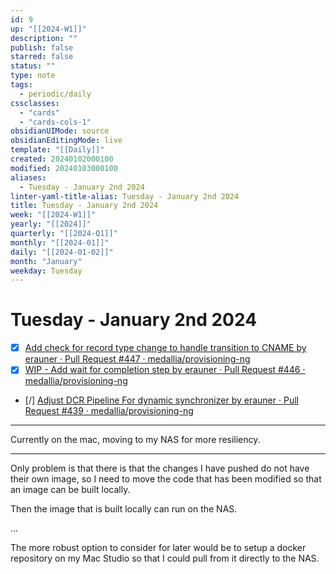 ```yaml
---
id: 9
up: "[[2024-W1]]"
description: ""
publish: false
starred: false
status: ""
type: note
tags:
  - periodic/daily
cssclasses:
  - "cards"
  - "cards-cols-1"
obsidianUIMode: source
obsidianEditingMode: live
template: "[[Daily]]"
created: 20240102000100
modified: 20240103000100
aliases:
  - Tuesday - January 2nd 2024
linter-yaml-title-alias: Tuesday - January 2nd 2024
title: Tuesday - January 2nd 2024
week: "[[2024-W1]]"
yearly: "[[2024]]"
quarterly: "[[2024-Q1]]"
monthly: "[[2024-01]]"
daily: "[[2024-01-02]]"
month: "January"
weekday: Tuesday
---
```


# Tuesday - January 2nd 2024



- [x] [Add check for record type change to handle transition to CNAME by erauner · Pull Request #447 · medallia/provisioning-ng](https://github.medallia.com/medallia/provisioning-ng/pull/447#discussion_r668267)
- [x] [WIP - Add wait for completion step by erauner · Pull Request #446 · medallia/provisioning-ng](https://github.medallia.com/medallia/provisioning-ng/pull/446#discussion_r668264)
- [/] [Adjust DCR Pipeline For dynamic synchronizer by erauner · Pull Request #439 · medallia/provisioning-ng](https://github.medallia.com/medallia/provisioning-ng/pull/439#discussion_r668266)


---



Currently on the mac, moving to my NAS for more resiliency.


---


Only problem is that there is that the changes I have pushed do not have their own image, so I need to move the code that has been modified so that an image can be built locally.

Then the image that is built locally can run on the NAS.

…

The more robust option to consider for later would be to setup a docker repository on my Mac Studio so that I could pull from it directly to the NAS.
